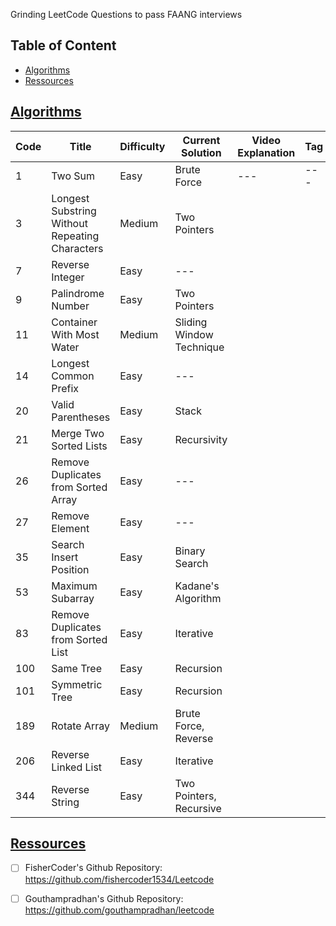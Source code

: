 Grinding LeetCode Questions to pass FAANG interviews

## Table of Content

* [Algorithms](#algorithms)
* [Ressources](#ressources)


## [Algorithms](#algorithms)

  Code | Title | Difficulty | Current Solution | Video Explanation | Tag | Status |
  --- | --- | --- | --- | --- | --- | --- |
  1 | Two Sum | Easy | Brute Force | --- | --- |
  3 | Longest Substring Without Repeating Characters | Medium | Two Pointers |
  7 | Reverse Integer | Easy | --- | 
  9 | Palindrome Number | Easy | Two Pointers | 
  11 | Container With Most Water | Medium | Sliding Window Technique |
  14 | Longest Common Prefix | Easy | --- | |
  20 | Valid Parentheses | Easy | Stack | |
  21 | Merge Two Sorted Lists | Easy | Recursivity | | |
  26 | Remove Duplicates from Sorted Array | Easy | --- | |
  27 | Remove Element | Easy | --- | |
  35 | Search Insert Position | Easy | Binary Search | 
  53 | Maximum Subarray | Easy | Kadane's Algorithm |
  83 | Remove Duplicates from Sorted List | Easy | Iterative |
  100 | Same Tree | Easy | Recursion |
  101 | Symmetric Tree | Easy | Recursion |
  189 | Rotate Array | Medium | Brute Force, Reverse | 
  206 | Reverse Linked List | Easy | Iterative |
  344 | Reverse String | Easy | Two Pointers, Recursive |
  
## [Ressources](#ressources)

  - [ ] FisherCoder's Github Repository: https://github.com/fishercoder1534/Leetcode
  - [ ] Gouthampradhan's Github Repository: https://github.com/gouthampradhan/leetcode

